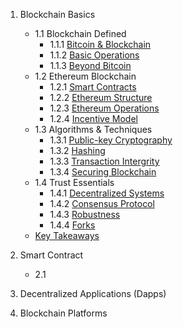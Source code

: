 1. Blockchain Basics
   - 1.1 Blockchain Defined
     - 1.1.1 [Bitcoin & Blockchain](https://github.com/krishnajiraoh/Blockchain/blob/main/Materials/1.%20Blockchain%20Basics/1.1%20Blockchain%20Defined/1.1.1%20Bitcoin%20%26%20Blockchain.md)
     - 1.1.2 [Basic Operations](https://github.com/krishnajiraoh/Blockchain/blob/main/Materials/1.%20Blockchain%20Basics/1.1%20Blockchain%20Defined/1.1.2%20Basic%20Operations.md)
      - 1.1.3 [Beyond Bitcoin](https://github.com/krishnajiraoh/Blockchain/blob/main/Materials/1.%20Blockchain%20Basics/1.1%20Blockchain%20Defined/1.1.3%20Beyond%20Bitcoin.md)
    - 1.2 Ethereum Blockchain
      - 1.2.1 [Smart Contracts](https://github.com/krishnajiraoh/Blockchain/blob/main/Materials/1.%20Blockchain%20Basics/1.2%20Ethereum%20%20Blockchain/1.2.1%20Smart%20Contracts.md)
      - 1.2.2 [Ethereum Structure](https://github.com/krishnajiraoh/Blockchain/blob/main/Materials/1.%20Blockchain%20Basics/1.2%20Ethereum%20%20Blockchain/1.2.2%20Ethereum%20Structure.md)
      - 1.2.3 [Ethereum Operations](https://github.com/krishnajiraoh/Blockchain/blob/main/Materials/1.%20Blockchain%20Basics/1.2%20Ethereum%20%20Blockchain/1.2.3%20Ethereum%20Operations.md)
      - 1.2.4 [Incentive Model](https://github.com/krishnajiraoh/Blockchain/blob/main/Materials/1.%20Blockchain%20Basics/1.2%20Ethereum%20%20Blockchain/1.2.4%20Incentive%20Model.md)
    - 1.3 Algorithms & Techniques
      - 1.3.1 [Public-key Cryptography](https://github.com/krishnajiraoh/Blockchain/blob/main/Materials/1.%20Blockchain%20Basics/1.3%20Algorithms%20%26%20Techniques/1.3.1%20Public-key%20Cryptography.md)
      - 1.3.2 [Hashing](https://github.com/krishnajiraoh/Blockchain/blob/main/Materials/1.%20Blockchain%20Basics/1.3%20Algorithms%20%26%20Techniques/1.3.2%20Hashing.md)
      - 1.3.3 [Transaction Intergrity](https://github.com/krishnajiraoh/Blockchain/blob/main/Materials/1.%20Blockchain%20Basics/1.3%20Algorithms%20%26%20Techniques/1.3.3%20Transaction%20Integrity.md)
      - 1.3.4 [Securing Blockchain](https://github.com/krishnajiraoh/Blockchain/blob/main/Materials/1.%20Blockchain%20Basics/1.3%20Algorithms%20%26%20Techniques/1.3.4%20Securing%20Blockchain.md)
    - 1.4 Trust Essentials
      - 1.4.1 [Decentralized Systems](https://github.com/krishnajiraoh/Blockchain/blob/main/Materials/1.%20Blockchain%20Basics/1.4%20Trust%20Essentials/1.4.1%20Decentralized%20Systems.md)
      - 1.4.2 [Consensus Protocol](https://github.com/krishnajiraoh/Blockchain/blob/main/Materials/1.%20Blockchain%20Basics/1.4%20Trust%20Essentials/1.4.2%20Consensus%20Protocol.md)
      - 1.4.3 [Robustness](https://github.com/krishnajiraoh/Blockchain/blob/main/Materials/1.%20Blockchain%20Basics/1.4%20Trust%20Essentials/1.4.3%20Robustness.md)
      - 1.4.4 [Forks](https://github.com/krishnajiraoh/Blockchain/blob/main/Materials/1.%20Blockchain%20Basics/1.4%20Trust%20Essentials/1.4.4%20Forks.md)
   - [Key Takeaways](https://github.com/krishnajiraoh/Blockchain/blob/main/Materials/1.%20Blockchain%20Basics/Key%20Takeaways.md)
     
2. Smart Contract
   - 2.1
4. Decentralized Applications (Dapps)
5. Blockchain Platforms
